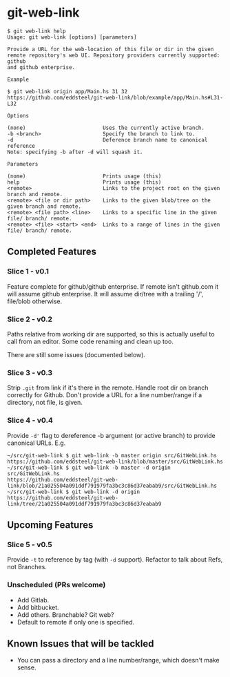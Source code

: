 # git-web-link

``` shell
$ git web-link help
Usage: git web-link [options] [parameters]

Provide a URL for the web-location of this file or dir in the given
remote repository's web UI. Repository providers currently supported: github
and github enterprise.

Example

$ git web-link origin app/Main.hs 31 32
https://github.com/eddsteel/git-web-link/blob/example/app/Main.hs#L31-L32

Options

(none)                         Uses the currently active branch.
-b <branch>                    Specify the branch to link to.
-d                             Deference branch name to canonical reference
Note: specifying -b after -d will squash it.

Parameters

(nome)                         Prints usage (this)
help                           Prints usage (this)
<remote>                       Links to the project root on the given branch and remote.
<remote> <file or dir path>    Links to the given blob/tree on the given branch and remote.
<remote> <file path> <line>    Links to a specific line in the given file/ branch/ remote.
<remote> <file> <start> <end>  Links to a range of lines in the given file/ branch/ remote.
```

## Completed Features

### Slice 1 - v0.1

Feature complete for github/github enterprise. If remote isn't
github.com it will assume github enterprise. It will assume dir/tree
with a trailing '/', file/blob otherwise.

### Slice 2 - v0.2

Paths relative from working dir are supported, so this is actually
useful to call from an editor. Some code renaming and clean up too.

There are still some issues (documented below).

### Slice 3 - v0.3

Strip `.git` from link if it's there in the remote.
Handle root dir on branch correctly for Github.
Don't provide a URL for a line number/range if a directory, not file, is given.

### Slice 4 - v0.4

Provide `-d'` flag to dereference -b argument (or active branch) to provide canonical URLs. E.g.

```
~/src/git-web-link $ git web-link -b master origin src/GitWebLink.hs
https://github.com/eddsteel/git-web-link/blob/master/src/GitWebLink.hs
~/src/git-web-link $ git web-link -b master -d origin src/GitWebLink.hs
https://github.com/eddsteel/git-web-link/blob/21a025504a091ddf791979fa3bc3c86d37eabab9/src/GitWebLink.hs
~/src/git-web-link $ git web-link -d origin
https://github.com/eddsteel/git-web-link/tree/21a025504a091ddf791979fa3bc3c86d37eabab9

```

## Upcoming Features

### Slice 5 - v0.5

Provide `-t` to reference by tag (with `-d` support). Refactor to talk about Refs, not Branches.

### Unscheduled (PRs welcome)

- Add Gitlab.
- Add bitbucket.
- Add others. Branchable? Git web?
- Default to remote if only one is specified.

## Known Issues that will be tackled

- You can pass a directory and a line number/range, which doesn't make sense.
